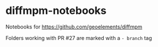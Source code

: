 # diffmpm-notebooks
Notebooks for https://github.com/geoelements/diffmpm

Folders working with PR #27 are marked with a `- branch` tag